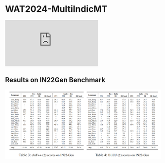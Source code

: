 # WAT2024-MultiIndicMT

![Paper](https://aclanthology.org/2024.wmt-1.74.pdf)

## Results on IN22Gen Benchmark
![Results IN22Gen](results_in22.png)
